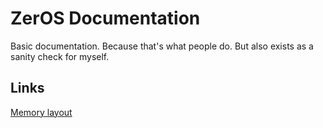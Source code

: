 # ZerOS Documentation
Basic documentation.
Because that's what people do.
But also exists as a sanity check for myself.

## Links
[Memory layout][memory]


<!-- link refs -->
[memory]: MEMORY.md
